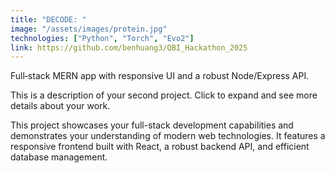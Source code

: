 ```yaml
---
title: "DECODE: "
image: "/assets/images/protein.jpg"
technologies: ["Python", "Torch", "Evo2"]
link: https://github.com/benhuang3/QBI_Hackathon_2025
---
```


Full‑stack MERN app with responsive UI and a robust Node/Express API.

This is a description of your second project. Click to expand and see more details about your work.

This project showcases your full-stack development capabilities and demonstrates your understanding of modern web technologies. It features a responsive frontend built with React, a robust backend API, and efficient database management.
